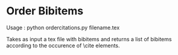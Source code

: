 Order Bibitems
=============

Usage : python ordercitations.py filename.tex

Takes as input a tex file with bibitems and returns a list
of bibitems according to the occurence of \cite elements.